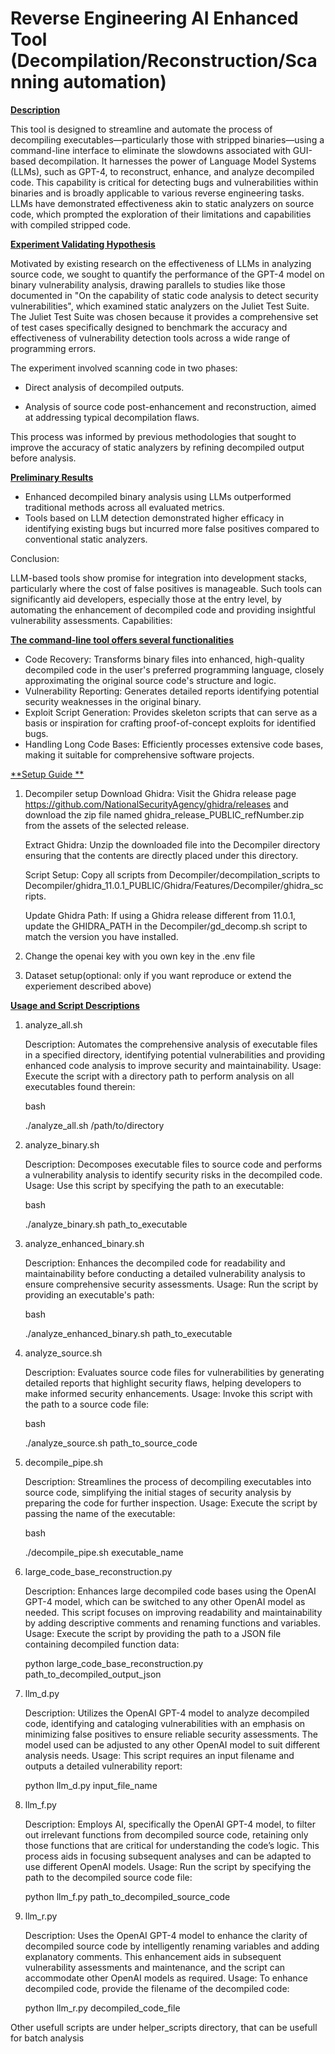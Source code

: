 # Reverse Engineering AI Enhanced Tool (Decompilation/Reconstruction/Scanning automation)

<ins> **Description** </ins>

This tool is designed to streamline and automate the process of decompiling executables—particularly those with stripped binaries—using a command-line interface to eliminate the slowdowns associated with GUI-based decompilation. It harnesses the power of Language Model Systems (LLMs), such as GPT-4, to reconstruct, enhance, and analyze decompiled code. This capability is critical for detecting bugs and vulnerabilities within binaries and is broadly applicable to various reverse engineering tasks. LLMs have demonstrated effectiveness akin to static analyzers on source code, which prompted the exploration of their limitations and capabilities with compiled stripped code.

<ins> **Experiment Validating Hypothesis** </ins>

Motivated by existing research on the effectiveness of LLMs in analyzing source code, we sought to quantify the performance of the GPT-4 model on binary vulnerability analysis, drawing parallels to studies like those documented in "On the capability of static code analysis to detect security vulnerabilities", which examined static analyzers on the Juliet Test Suite. The Juliet Test Suite was chosen because it provides a comprehensive set of test cases specifically designed to benchmark the accuracy and effectiveness of vulnerability detection tools across a wide range of programming errors.

The experiment involved scanning code in two phases:

- Direct analysis of decompiled outputs.

- Analysis of source code post-enhancement and reconstruction, aimed at addressing typical decompilation flaws.

This process was informed by previous methodologies that sought to improve the accuracy of static analyzers by refining decompiled output before analysis.

<ins> **Preliminary Results** </ins>

- Enhanced decompiled binary analysis using LLMs outperformed traditional methods across all evaluated metrics.
- Tools based on LLM detection demonstrated higher efficacy in identifying existing bugs but incurred more false positives compared to conventional static analyzers.

Conclusion:

LLM-based tools show promise for integration into development stacks, particularly where the cost of false positives is manageable. Such tools can significantly aid developers, especially those at the entry level, by automating the enhancement of decompiled code and providing insightful vulnerability assessments.
Capabilities:

<ins> **The command-line tool offers several functionalities** </ins>

- Code Recovery: Transforms binary files into enhanced, high-quality decompiled code in the user's preferred programming language, closely approximating the original source code's structure and logic.
- Vulnerability Reporting: Generates detailed reports identifying potential security weaknesses in the original binary.
- Exploit Script Generation: Provides skeleton scripts that can serve as a basis or inspiration for crafting proof-of-concept exploits for identified bugs.
- Handling Long Code Bases: Efficiently processes extensive code bases, making it suitable for comprehensive software projects.

<ins> **Setup Guide ** </ins>
1. Decompiler setup
    Download Ghidra:
        Visit the Ghidra release page https://github.com/NationalSecurityAgency/ghidra/releases and download the zip file named ghidra_release_PUBLIC_refNumber.zip from the assets of the selected release.

    Extract Ghidra:
        Unzip the downloaded file into the Decompiler directory ensuring that the contents are directly placed under this directory.

    Script Setup:
        Copy all scripts from Decompiler/decompilation_scripts to Decompiler/ghidra_11.0.1_PUBLIC/Ghidra/Features/Decompiler/ghidra_scripts.

    Update Ghidra Path:
        If using a Ghidra release different from 11.0.1, update the GHIDRA_PATH in the Decompiler/gd_decomp.sh script to match the version you have installed.

2. Change the openai key with you own key in the .env file
3. Dataset setup(optional: only if you want reproduce or extend the experiement described above)


<ins> **Usage and Script Descriptions** </ins>
1. analyze_all.sh

    Description: Automates the comprehensive analysis of executable files in a specified directory, identifying potential vulnerabilities and providing enhanced code analysis to improve security and maintainability.
    Usage: Execute the script with a directory path to perform analysis on all executables found therein:

    bash

    ./analyze_all.sh /path/to/directory

2. analyze_binary.sh

    Description: Decomposes executable files to source code and performs a vulnerability analysis to identify security risks in the decompiled code.
    Usage: Use this script by specifying the path to an executable:

    bash

    ./analyze_binary.sh path_to_executable

3. analyze_enhanced_binary.sh

    Description: Enhances the decompiled code for readability and maintainability before conducting a detailed vulnerability analysis to ensure comprehensive security assessments.
    Usage: Run the script by providing an executable's path:

    bash

    ./analyze_enhanced_binary.sh path_to_executable
4. analyze_source.sh

    Description: Evaluates source code files for vulnerabilities by generating detailed reports that highlight security flaws, helping developers to make informed security enhancements.
    Usage: Invoke this script with the path to a source code file:

    bash

    ./analyze_source.sh path_to_source_code

5. decompile_pipe.sh

    Description: Streamlines the process of decompiling executables into source code, simplifying the initial stages of security analysis by preparing the code for further inspection.
    Usage: Execute the script by passing the name of the executable:

    bash

    ./decompile_pipe.sh executable_name

6. large_code_base_reconstruction.py

    Description: Enhances large decompiled code bases using the OpenAI GPT-4 model, which can be switched to any other OpenAI model as needed. This script focuses on improving readability and maintainability by adding descriptive comments and renaming functions and variables.
    Usage: Execute the script by providing the path to a JSON file containing decompiled function data:

    python large_code_base_reconstruction.py path_to_decompiled_output_json

7. llm_d.py

    Description: Utilizes the OpenAI GPT-4 model to analyze decompiled code, identifying and cataloging vulnerabilities with an emphasis on minimizing false positives to ensure reliable security assessments. The model used can be adjusted to any other OpenAI model to suit different analysis needs.
    Usage: This script requires an input filename and outputs a detailed vulnerability report:

    python llm_d.py input_file_name

8. llm_f.py

    Description: Employs AI, specifically the OpenAI GPT-4 model, to filter out irrelevant functions from decompiled source code, retaining only those functions that are critical for understanding the code’s logic. This process aids in focusing subsequent analyses and can be adapted to use different OpenAI models.
    Usage: Run the script by specifying the path to the decompiled source code file:

    python llm_f.py path_to_decompiled_source_code

9. llm_r.py

    Description: Uses the OpenAI GPT-4 model to enhance the clarity of decompiled source code by intelligently renaming variables and adding explanatory comments. This enhancement aids in subsequent vulnerability assessments and maintenance, and the script can accommodate other OpenAI models as required.
    Usage: To enhance decompiled code, provide the filename of the decompiled code:

    python llm_r.py decompiled_code_file

Other usefull scripts are under helper_scripts directory, that can be usefull for batch analysis 